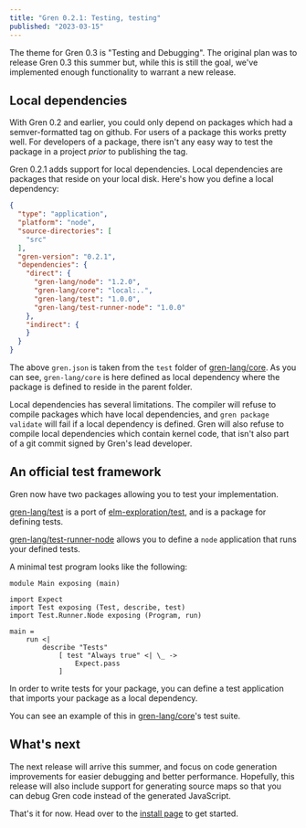 ```yaml
---
title: "Gren 0.2.1: Testing, testing"
published: "2023-03-15"
---
```


The theme for Gren 0.3 is "Testing and Debugging". The original plan was to release Gren 0.3 this summer but, while this is still the goal, we've implemented enough functionality to warrant a new release.

## Local dependencies

With Gren 0.2 and earlier, you could only depend on packages which had a semver-formatted tag on github. For users of a package this works pretty well. For developers of a package, there isn't any easy way to test the package in a project _prior_ to publishing the tag.

Gren 0.2.1 adds support for local dependencies. Local dependencies are packages that reside on your local disk. Here's how you define a local dependency:

```json
{
  "type": "application",
  "platform": "node",
  "source-directories": [
    "src"
  ],
  "gren-version": "0.2.1",
  "dependencies": {
    "direct": {
      "gren-lang/node": "1.2.0",
      "gren-lang/core": "local:..",
      "gren-lang/test": "1.0.0",
      "gren-lang/test-runner-node": "1.0.0"
    },
    "indirect": {
    }
  }
}
```

The above `gren.json` is taken from the `test` folder of [gren-lang/core](https://github.com/gren-lang/core). As you can see, `gren-lang/core` is here defined as local dependency where the package is defined to reside in the parent folder.

Local dependencies has several limitations. The compiler will refuse to compile packages which have local dependencies, and `gren package validate` will fail if a local dependency is defined.
Gren will also refuse to compile local dependencies which contain kernel code, that isn't also part of a git commit signed by Gren's lead developer.

## An official test framework

Gren now have two packages allowing you to test your implementation. 

[gren-lang/test](https://packages.gren-lang.org/package/gren-lang/test) is a port of [elm-exploration/test](https://package.elm-lang.org/packages/elm-explorations/test/latest), and is a package for defining tests.

[gren-lang/test-runner-node](https://packages.gren-lang.org/package/gren-lang/test-runner-node) allows you to define a `node` application that runs your defined tests.

A minimal test program looks like the following:

```gren
module Main exposing (main)

import Expect
import Test exposing (Test, describe, test)
import Test.Runner.Node exposing (Program, run)

main =
    run <|
        describe "Tests"
            [ test "Always true" <| \_ ->
                Expect.pass
            ]
```

In order to write tests for your package, you can define a test application that imports your package as a local dependency.

You can see an example of this in [gren-lang/core](https://github.com/gren-lang/core/tree/e78cc321fc7521b87c0a60c04f5d911a9442db99/tests)'s test suite.

## What's next

The next release will arrive this summer, and focus on code generation improvements for easier debugging and better performance. Hopefully, this release will also include support for generating source maps so that you can debug Gren code instead of the generated JavaScript.

That's it for now. Head over to the [install page](/install) to get started.
